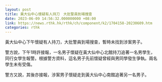 ```yaml
---
layout: post
title: 黃大仙中心懷疑有人持刀　大批警員到場搜查
date: 2023-06-09 14:56:32.000000000 +08:00
link: https://news.rthk.hk/rthk/ch/component/k2/1704158-20230609.htm
categories: rthk
---
```


黃大仙中心下午懷疑有人持刀，大批警員到場搜查，暫時未找到涉案男子。

警方說，下午1時許接報，一名男子懷疑在黃大仙中心北館持刀追著一名男學生，同行女學生報警。根據警方資料，這名男子先前懷疑曾經與男同學發生爭執。兩名學生未有受傷。

警方又說，其後亦接報，涉案男子懷疑走到黃大仙中心南館追著另一名男子。
